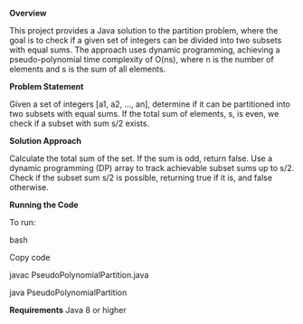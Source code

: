 **Overview**

This project provides a Java solution to the partition problem, where the goal is to check if a given set of integers can be divided into two subsets with equal sums. The approach uses dynamic programming, achieving a pseudo-polynomial time complexity of O(ns), where 
n is the number of elements and 
s is the sum of all elements.

**Problem Statement**

Given a set of integers [a1, a2, ..., an], determine if it can be partitioned into two subsets with equal sums. If the total sum of elements, 
s, is even, we check if a subset with sum 
s/2 exists.

**Solution Approach**

Calculate the total sum of the set. If the sum is odd, return false.
Use a dynamic programming (DP) array to track achievable subset sums up to s/2.
Check if the subset sum s/2 is possible, returning true if it is, and false otherwise.

**Running the Code**

To run:

bash

Copy code

javac PseudoPolynomialPartition.java

java PseudoPolynomialPartition

**Requirements**
Java 8 or higher
